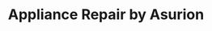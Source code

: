 ---
title: "Appliance Repair by Asurion"
url: /houston/appliance-repair-by-asurion/
shop: Haushaltsgeräte
---